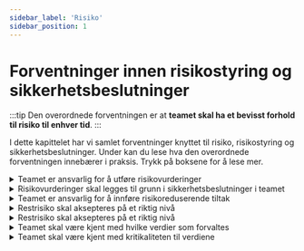 ```yaml
---
sidebar_label: 'Risiko'
sidebar_position: 1
---
```


# Forventninger innen risikostyring og sikkerhetsbeslutninger



:::tip
Den overordnede forventningen er at **teamet skal ha et bevisst forhold til risiko til enhver tid**. 
:::

I dette kapittelet har vi samlet forventninger knyttet til risiko, risikostyring og sikkerhetsbeslutninger. Under kan du lese hva den overordnede forventningen innebærer i praksis. Trykk på boksene for å lese mer. 


<details>
  <summary>Teamet er ansvarlig for å utføre risikovurderinger</summary>
Team skal utføre risikovurdering ved bruk av TryggNok-applikasjonen. Dette skal gjøres under etablering av ny tjeneste/applikasjon, eller ved større endringer eller for eksisterende tjenester/applikasjoner som mangler risikovurdering 
</details>

<details>
  <summary>Risikovurderinger skal legges til grunn i sikkerhetsbeslutninger i teamet</summary>
Risikovurdering skal inkluderes i beslutningene som tas i team. Sikkerhetsbeslutninger skal dokumenteres av teamet
</details>

<details>
  <summary>Teamet er ansvarlig for å innføre risikoreduserende tiltak</summary>
Team skal innføre tiltak dersom risiko er utenfor risikoaksept.
</details>

<details>
  <summary>Restrisiko skal aksepteres på et riktig nivå</summary>
Restrisiko skal aksepteres på et riktig nivå (team, ledelse, direktør) ut i fra risikonivået som skal aksepteres
</details>

<details>
  <summary>Restrisiko skal aksepteres på et riktig nivå</summary>
Restrisiko skal aksepteres på et riktig nivå (team, ledelse, direktør) ut i fra risikonivået som skal aksepteres
</details>

<details>
  <summary>Teamet skal være kjent med hvilke verdier som forvaltes</summary>
Team skal være kjent med hvilke verdier som forvaltes – eksempelvis egne ansatte, fortrolig og strengt fortrolig adresse (kode 7/6) og §19 (utlendinger med strengt fortrolig adresse) og verdier som er underlagt sikkerhetsloven. 
</details>

<details>
  <summary>Teamet skal være kjent med kritikaliteten til verdiene</summary>
Team skal være kjent med kritikaliteten til verdiene som forvaltes. Dersom verdier er definert om kritiske skal ytterliggere sikringstiltak fattes. 
</details>